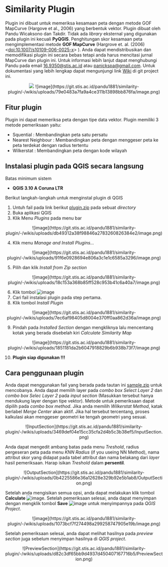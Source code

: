 # Similarity Plugin

Plugin ini dibuat untuk memeriksa kesamaan peta dengan metode GOF MapCurve (Hargove et al., 2006) yang berbentuk vektor. Plugin dibuat oleh Pandu Wicaksono dan Takdir. Tidak ada *library* eksternal yang digunakan pada plugin ini kecuali **PyQGIS**. Penghitungan skor kesamaan peta mengimplementasi metode **GOF MapCurve** (Hargrove et. al. (2006) <[doi:10.1007/s10109-006-0025-x](https://doi.org/10.1007/s10109-006-0025-x)> ). Anda dapat mendistribusikan dan memodifikasi plugin ini secara bebas tetapi anda harus mencitasi jurnal MapCurve dan plugin ini. Untuk informasi lebih lanjut dapat menghubungi Pandu pada email 16.9350@stis.ac.id atau panickspa@gmail.com. Untuk dokumentasi yang lebih lengkap dapat mengunjungi link [Wiki](https://git.stis.ac.id/pandu1881/similarity-plugin/-/wikis/home) di git project ini.

<div align="center">
<img src="https://latex.codecogs.com/svg.latex?GOF_{Mapcurves}=\sum{\frac{C}{C+A}\times\frac{C}{C+B}}"/>
![image](https://git.stis.ac.id/pandu1881/similarity-plugin/-/wikis/uploads/79e0483a7fa9a4ce311b13898bb876fa/image.png)
</div>

## Fitur plugin

Plugin ini dapat memeriksa peta dengan tipe data vektor. Plugin memiliki 3 metode pemeriksaan yaitu:
*  Squential : Membandingkan peta satu persatu
*  Nearest Neighbour : Membandingkan peta dengan menggeser peta ke peta terdekat dengan radius tertentu
*  Wilkerstat : Membandingkan peta dengan kode wilayah
  

## Instalasi plugin pada QGIS secara langsung

Batas minimum sistem

  - <b>QGIS 3.10 A Coruna LTR</b>

Berikut langkah-langkah untuk menginstal plugin di QGIS

1. Untuh fail pada link berikut [plugin.zip](https://git.stis.ac.id/pandu1881/similarity-plugin/-/raw/master/plugin.zip) pada sebuat <i>directory</i>
2. Buka aplikasi QGIS
3. Klik Menu <i>Plugins</i> pada menu bar

<div align="center">
![image](https://git.stis.ac.id/pandu1881/similarity-plugin/-/wikis/uploads/db49312a38f98846a2783260826384e2/image.png)
</div>

4. Klik menu <i>Manage and Install Plugins...</i>

<div align="center">
![image](https://git.stis.ac.id/pandu1881/similarity-plugin/-/wikis/uploads/91f6e0928694e806a3c1e1c6585a3296/image.png)
</div>

5. Pilih dan klik *Install from Zip section*

<div align="center">
![image](https://git.stis.ac.id/pandu1881/similarity-plugin/-/wikis/uploads/18c153a368b85ff528c953b41c6a40a7/image.png)
</div>

6. Klik tombol ![image](https://git.stis.ac.id/pandu1881/similarity-plugin/-/wikis/uploads/7bbdff1818aa2193bc9d46cda71f3d6e/image.png)
7. Cari fail instalasi plugin pada step pertama.
8. Klik tombol <i>Install Plugin</i>

<div align="center">
![image](https://git.stis.ac.id/pandu1881/similarity-plugin/-/wikis/uploads/7ec6af98405d8004e370ff0aa862d36a/image.png)
</div>

9. Pindah pada *Installed Section* dengan mengkliknya lalu mencentang kotak yang berada disebelah kiri <i>Calculate Similarity Map</i>

<div align="center">
![image](https://git.stis.ac.id/pandu1881/similarity-plugin/-/wikis/uploads/1851181da2b6047918829b6b938b73f7/image.png)
</div>

10. <b>Plugin siap digunakan !!!</b>


## Cara penggunaan plugin

Anda dapat menggunakan fail yang berada pada tautan ini [sample.zip](https://git.stis.ac.id/pandu1881/similarity-plugin/-/raw/master/sample.zip) untuk mencobanya. Anda dapat memilih layer pada *combo box* *Select Layer 2* dan *combo box* *Selec Layer 2* pada *input section* (Masukkan tersebut hanya mendukung layer dengan tipe vektor). Metode untuk pemeriksaan dapat dipilih pada *combo box* *method*. Jika anda memilih *Wilkerstat Method*, katak berlabel *Merge Center* akan aktif. Jika hal tersebut tercentang, proses kalkulasi akan menggeser geometri ke tengah geometri yang sesuai.

<div align="center">
![InputSection](https://git.stis.ac.id/pandu1881/similarity-plugin/-/wikis/uploads/3469def04e15cc35cfa2d4b5c3b38ef5/InputSection.png)
</div>

Anda dapat mengedit ambang batas pada menu *Treshold*, radius pergeseran peta pada menu *KNN Radius* (if you useing NN Method), nama attribut skor yang didapat pada tabel attribut dan nama belakang dari *layer* hasil pemeriksaan. Harap isikan *Treshold* dalam **persentil**.

<div align="center">
![OutputSection](https://git.stis.ac.id/pandu1881/similarity-plugin/-/wikis/uploads/0b4225586e36a12628e329b92e5b1ab8/OutputSection.png)
</div>

Setelah anda mengisikan semua opsi, anda dapat melakukan klik tombol **Calculate** ![image](https://git.stis.ac.id/pandu1881/similarity-plugin/-/wikis/uploads/8809206cb30f46d730020bcfb1a934ba/image.png). Setelah pemeriksaan selesai, anda dapat menyimpan dengan mengklik tombol **Save** ![image](https://git.stis.ac.id/pandu1881/similarity-plugin/-/wikis/uploads/4fae88aaf29832a2d42f6fe9d1ea3d90/image.png) untuk menyimpannya pada *QGIS Project*.

<div align="center">
![image](https://git.stis.ac.id/pandu1881/similarity-plugin/-/wikis/uploads/1073bcf7f274498a299258747905e19b/image.png)
</div>

Setelah pemeriksaan selesai, anda dapat melihat hasilnya pada *preview section* juga sebelum menyimpan hasilnya di *QGIS project*.

<div align="center">
![PreviewSection](https://git.stis.ac.id/pandu1881/similarity-plugin/-/wikis/uploads/d82c3df65bb9d4937d450407167716b5/PreviewSection.png)
</div>